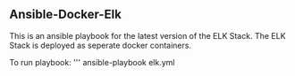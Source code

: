 ## Ansible-Docker-Elk

This is an ansible playbook for the latest version of the ELK Stack. The ELK Stack is deployed as seperate docker containers.

To run playbook:
''' ansible-playbook elk.yml
